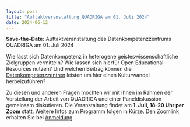 ```yaml
---
layout: post
title: "Auftaktveranstaltung QUADRIGA am 01. Juli 2024"
date: 2024-06-12
---
```


**Save-the-Date:** Auftaktveranstaltung des Datenkompetenzzentrums QUADRIGA am 01. Juli 2024
 
Wie lässt sich Datenkompetenz in heterogene geisteswissenschaftliche Zielgruppen vermitteln? Wie lassen sich hierfür Open Educational Resources nutzen? Und welchen Beitrag können die [Datenkompetenzzentren](https://www.bildung-forschung.digital/digitalezukunft/de/wissen/Datenkompetenzen/datenkompetenzzentren_für_die_wissenschaft_ordner/datenkompetenzzentren_fuer_die_wissenschaft_node.html) leisten um hier einen Kulturwandel herbeizuführen?
 
Zu diesen und anderen Fragen möchten wir mit Ihnen im Rahmen der Vorstellung der Arbeit von QUADRIGA und einer Paneldiskussion gemeinsam diskutieren. Die Veranstaltung findet am **1. Juli, 18-20 Uhr per Zoom** statt. Weitere Infos zum Programm folgen in Kürze.
Den Zoomlink erhalten Sie bei [Anmeldung](https://hu-berlin.zoom.us/meeting/register/u5AoceqtqzIuGdKuPMmqPTbAc4mVSL2Cg7W8#/registration).
